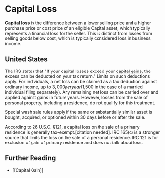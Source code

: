 # Capital Loss

**Capital loss** is the difference between a lower selling price and a higher purchase price or cost price of an eligible Capital asset, which typically represents a financial loss for the seller. This is distinct from losses from selling goods below cost, which is typically considered loss in business income.

## United States
The IRS states that "If your capital losses exceed your [capital gains](Capital%20Gain.md), the excess can be deducted on your tax return." Limits on such deductions apply. For individuals, a net loss can be claimed as a tax deduction against ordinary income, up to $3,000 per year ($1,500 in the case of a married individual filing separately). Any remaining net loss can be carried over and applied against gains in future years. However, losses from the sale of personal property, including a residence, do not qualify for this treatment.

Special wash sale rules apply if the same or substantially similar asset is bought, acquired, or optioned within 30 days before or after the sale.

According to 26 U.S.C. §121, a capital loss on the sale of a primary residence is generally tax-exempt.[citation needed]. IRC 165(c) is a stronger source that limits the loss on the sale of a personal residence. IRC 121 is for exclusion of gain of primary residence and does not talk about loss.

## Further Reading
- [[Capital Gain]]